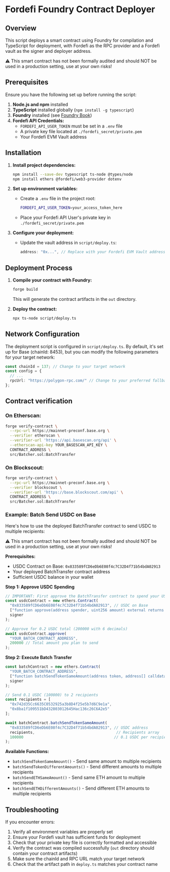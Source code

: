 # Fordefi Foundry Contract Deployer

## Overview
This script deploys a smart contract using Foundry for compilation and TypeScript for deployment, with Fordefi as the RPC provider and a Fordefi vault as the signer and deployer address.

⚠️ This smart contract has not been formally audited and should NOT be used in a production setting, use at your own risks!

## Prerequisites
Ensure you have the following set up before running the script:

1. **Node.js and npm** installed
2. **TypeScript** installed globally (`npm install -g typescript`)
3. **Foundry** installed (see [Foundry Book](https://book.getfoundry.sh/getting-started/installation))
4. **Fordefi API Credentials:**
   - `FORDEFI_API_USER_TOKEN` must be set in a `.env` file
   - A private key file located at `./fordefi_secret/private.pem`
   - Your Fordefi EVM Vault address

## Installation

1. **Install project dependencies:**
   ```sh
   npm install --save-dev typescript ts-node @types/node
   npm install ethers @fordefi/web3-provider dotenv
   ```

2. **Set up environment variables:**
   - Create a `.env` file in the project root:
     ```sh
     FORDEFI_API_USER_TOKEN=your_access_token_here
     ```
   - Place your Fordefi API User's private key in `./fordefi_secret/private.pem`

3. **Configure your deployment:**
   - Update the vault address in `script/deploy.ts`:
     ```typescript
     address: "0x...", // Replace with your Fordefi EVM Vault address
     ```

## Deployment Process

1. **Compile your contract with Foundry:**
   ```sh
   forge build
   ```
   This will generate the contract artifacts in the `out` directory.

2. **Deploy the contract:**
   ```sh
   npx ts-node script/deploy.ts
   ```

## Network Configuration

The deployment script is configured in `script/deploy.ts`. By default, it's set up for Base (chainId: 8453), but you can modify the following parameters for your target network:

```typescript
const chainId = 137; // Change to your target network
const config = {
  // ...
  rpcUrl: "https://polygon-rpc.com/" // Change to your preferred fallback RPC
};
```

## Contract verification

### On Etherscan:
```bash
forge verify-contract \
  --rpc-url https://mainnet-preconf.base.org \
  --verifier etherscan \
  --verifier-url 'https://api.basescan.org/api' \
  --etherscan-api-key YOUR_BASESCAN_API_KEY \
  CONTRACT_ADDRESS \
  src/Batcher.sol:BatchTransfer
```
### On Blockscout:
```bash
forge verify-contract \
  --rpc-url https://mainnet-preconf.base.org \
  --verifier blockscout \
  --verifier-url 'https://base.blockscout.com/api' \
  CONTRACT_ADDRESS \
  src/Batcher.sol:BatchTransfer
```

### Example: Batch Send USDC on Base

Here's how to use the deployed BatchTransfer contract to send USDC to multiple recipients:

⚠️ This smart contract has not been formally audited and should NOT be used in a production setting, use at your own risks!

**Prerequisites:**
- USDC Contract on Base: `0x833589fCD6eDb6E08f4c7C32D4f71b54bdA02913`
- Your deployed BatchTransfer contract address
- Sufficient USDC balance in your wallet

**Step 1: Approve USDC Spending**
```javascript
// IMPORTANT: First approve the BatchTransfer contract to spend your USDC
const usdcContract = new ethers.Contract(
  "0x833589fCD6eDb6E08f4c7C32D4f71b54bdA02913", // USDC on Base
  ["function approve(address spender, uint256 amount) external returns (bool)"],
  signer
);

// Approve for 0.2 USDC total (200000 with 6 decimals)
await usdcContract.approve(
  "YOUR_BATCH_CONTRACT_ADDRESS",
  200000 // Total amount you plan to send
);
```

**Step 2: Execute Batch Transfer**
```javascript
const batchContract = new ethers.Contract(
  "YOUR_BATCH_CONTRACT_ADDRESS",
  ["function batchSendTokenSameAmount(address token, address[] calldata recipients, uint256 amountPerRecipient) external"],
  signer
);

// Send 0.1 USDC (100000) to 2 recipients
const recipients = [
  "0x742d35Cc6635C0532925a3b8D4f25e5b7d6C9e1a",
  "0x8ba1f109551bD432803012645Hac136c26C6A2e5"
];

await batchContract.batchSendTokenSameAmount(
  "0x833589fCD6eDb6E08f4c7C32D4f71b54bdA02913", // USDC address
  recipients,                                    // Recipients array
  100000                                        // 0.1 USDC per recipient (6 decimals)
);
```

**Available Functions:**
- `batchSendTokenSameAmount()` - Send same amount to multiple recipients
- `batchSendTokenDifferentAmounts()` - Send different amounts to multiple recipients
- `batchSendETHSameAmount()` - Send same ETH amount to multiple recipients
- `batchSendETHDifferentAmounts()` - Send different ETH amounts to multiple recipients

## Troubleshooting

If you encounter errors:
1. Verify all environment variables are properly set
2. Ensure your Fordefi vault has sufficient funds for deployment
3. Check that your private key file is correctly formatted and accessible
4. Verify the contract was compiled successfully (`out` directory should contain your contract artifacts)
5. Make sure the chainId and RPC URL match your target network
6. Check that the artifact path in `deploy.ts` matches your contract name